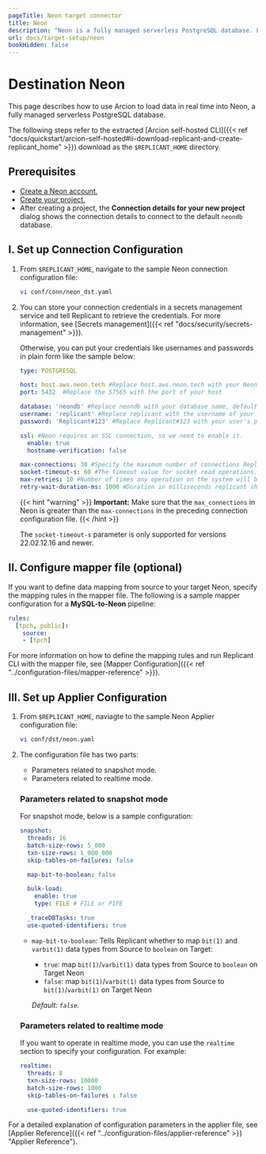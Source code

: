 ```yaml
---
pageTitle: Neon target connector
title: Neon
description: "Neon is a fully managed serverless PostgreSQL database. Learn how to use Arcion to ingest data in real time into Neon."
url: docs/target-setup/neon
bookHidden: false
---
```

# Destination Neon

This page describes how to use Arcion to load data in real time into Neon, a fully managed serverless PostgreSQL database.

The following steps refer to the extracted [Arcion self-hosted CLI]({{< ref "docs/quickstart/arcion-self-hosted#ii-download-replicant-and-create-replicant_home" >}}) download as the `$REPLICANT_HOME` directory.

## Prerequisites
- [Create a Neon account.](https://neon.tech/docs/get-started-with-neon/signing-up)
- [Create your project.](https://neon.tech/docs/get-started-with-neon/setting-up-a-project)
- After creating a project, the **Connection details for your new project** dialog shows the connection details to connect to the default `neondb` database.
  
## I. Set up Connection Configuration

1. From `$REPLICANT_HOME`, navigate to the sample Neon connection configuration file:
    ```BASH
    vi conf/conn/neon_dst.yaml
    ```
2. You can store your connection credentials in a secrets management service and tell Replicant to retrieve the credentials. For more information, see [Secrets management]({{< ref "docs/security/secrets-management" >}}). 
    
    Otherwise, you can put your credentials like usernames and passwords in plain form like the sample below:

    ```YAML
    type: POSTGRESQL

    host: host.aws.neon.tech #Replace host.aws.neon.tech with your Neon host
    port: 5432  #Replace the 57565 with the port of your host

    database: 'neondb' #Replace neondb with your database name, default is neondb
    username: 'replicant' #Replace replicant with the username of your user that connects to your Neon server
    password: 'Replicant#123' #Replace Replicant#123 with your user's password

    ssl: #Neon requires an SSL connection, so we need to enable it.
      enable: true
      hostname-verification: false

    max-connections: 30 #Specify the maximum number of connections Replicant can open in Neon
    socket-timeout-s: 60 #The timeout value for socket read operations. The timeout is in seconds and a value of zero means that it is disabled.
    max-retries: 10 #Number of times any operation on the system will be re-attempted on failures.
    retry-wait-duration-ms: 1000 #Duration in milliseconds replicant should wait before performing then next retry of a 
    ```

    {{< hint "warning" >}}
  **Important:** Make sure that the `max_connections` in Neon is greater than the `max-connections` in the preceding connection configuration file.
    {{< /hint >}}

    The `socket-timeout-s` parameter is only supported for versions 22.02.12.16 and newer.

## II. Configure mapper file (optional)
If you want to define data mapping from source to your target Neon, specify the mapping rules in the mapper file. The following is a sample mapper configuration for a **MySQL-to-Neon** pipeline:

```YAML
rules:
  [tpch, public]:
    source:
    - [tpch]
```

For more information on how to define the mapping rules and run Replicant CLI with the mapper file, see [Mapper Configuration]({{< ref "../configuration-files/mapper-reference" >}}).

## III. Set up Applier Configuration

1. From `$REPLICANT_HOME`, naviagte to the sample Neon Applier configuration file:
    ```BASH
    vi conf/dst/neon.yaml    
    ```
2. The configuration file has two parts:

    - Parameters related to snapshot mode.
    - Parameters related to realtime mode.

    ### Parameters related to snapshot mode
    For snapshot mode, below is a sample configuration:

    ```YAML
    snapshot:
      threads: 16
      batch-size-rows: 5_000
      txn-size-rows: 1_000_000
      skip-tables-on-failures: false

      map-bit-to-boolean: false

      bulk-load:
        enable: true
        type: FILE # FILE or PIPE

      _traceDBTasks: true
      use-quoted-identifiers: true
    ```
    
      - `map-bit-to-boolean`: Tells Replicant whether to map `bit(1)` and `varbit(1)` data types from Source to `boolean` on Target:

        - `true`: map `bit(1)`/`varbit(1)` data types from Source to `boolean` on Target Neon
        - `false`: map `bit(1)`/`varbit(1)` data types from Source to `bit(1)`/`varbit(1)` on Target Neon

        *Default: `false`.*

    ### Parameters related to realtime mode
    If you want to operate in realtime mode, you can use the `realtime` section to specify your configuration. For example:

    ```YAML
    realtime:
      threads: 8
      txn-size-rows: 10000
      batch-size-rows: 1000
      skip-tables-on-failures : false

      use-quoted-identifiers: true
    ```
    
For a detailed explanation of configuration parameters in the applier file, see [Applier Reference]({{< ref "../configuration-files/applier-reference" >}} "Applier Reference").